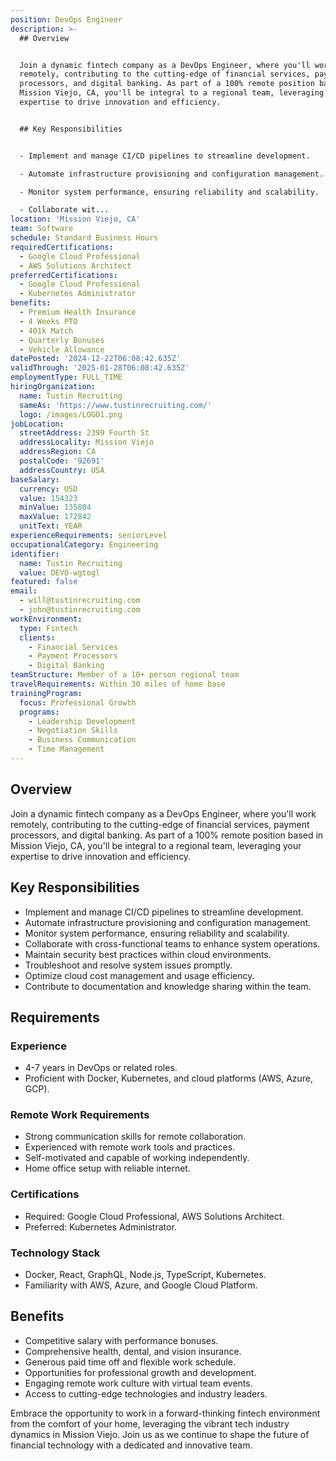 ```yaml
---
position: DevOps Engineer
description: >-
  ## Overview


  Join a dynamic fintech company as a DevOps Engineer, where you'll work
  remotely, contributing to the cutting-edge of financial services, payment
  processors, and digital banking. As part of a 100% remote position based in
  Mission Viejo, CA, you'll be integral to a regional team, leveraging your
  expertise to drive innovation and efficiency.


  ## Key Responsibilities


  - Implement and manage CI/CD pipelines to streamline development.

  - Automate infrastructure provisioning and configuration management.

  - Monitor system performance, ensuring reliability and scalability.

  - Collaborate wit...
location: 'Mission Viejo, CA'
team: Software
schedule: Standard Business Hours
requiredCertifications:
  - Google Cloud Professional
  - AWS Solutions Architect
preferredCertifications:
  - Google Cloud Professional
  - Kubernetes Administrator
benefits:
  - Premium Health Insurance
  - 4 Weeks PTO
  - 401k Match
  - Quarterly Bonuses
  - Vehicle Allowance
datePosted: '2024-12-22T06:08:42.635Z'
validThrough: '2025-01-28T06:08:42.635Z'
employmentType: FULL_TIME
hiringOrganization:
  name: Tustin Recruiting
  sameAs: 'https://www.tustinrecruiting.com/'
  logo: /images/LOGO1.png
jobLocation:
  streetAddress: 2399 Fourth St
  addressLocality: Mission Viejo
  addressRegion: CA
  postalCode: '92691'
  addressCountry: USA
baseSalary:
  currency: USD
  value: 154323
  minValue: 135804
  maxValue: 172842
  unitText: YEAR
experienceRequirements: seniorLevel
occupationalCategory: Engineering
identifier:
  name: Tustin Recruiting
  value: DEVO-wgtogl
featured: false
email:
  - will@tustinrecruiting.com
  - john@tustinrecruiting.com
workEnvironment:
  type: Fintech
  clients:
    - Financial Services
    - Payment Processors
    - Digital Banking
teamStructure: Member of a 10+ person regional team
travelRequirements: Within 30 miles of home base
trainingProgram:
  focus: Professional Growth
  programs:
    - Leadership Development
    - Negotiation Skills
    - Business Communication
    - Time Management
---
```




## Overview

Join a dynamic fintech company as a DevOps Engineer, where you'll work remotely, contributing to the cutting-edge of financial services, payment processors, and digital banking. As part of a 100% remote position based in Mission Viejo, CA, you'll be integral to a regional team, leveraging your expertise to drive innovation and efficiency.

## Key Responsibilities

- Implement and manage CI/CD pipelines to streamline development.
- Automate infrastructure provisioning and configuration management.
- Monitor system performance, ensuring reliability and scalability.
- Collaborate with cross-functional teams to enhance system operations.
- Maintain security best practices within cloud environments.
- Troubleshoot and resolve system issues promptly.
- Optimize cloud cost management and usage efficiency.
- Contribute to documentation and knowledge sharing within the team.

## Requirements

### Experience

- 4-7 years in DevOps or related roles.
- Proficient with Docker, Kubernetes, and cloud platforms (AWS, Azure, GCP).

### Remote Work Requirements

- Strong communication skills for remote collaboration.
- Experienced with remote work tools and practices.
- Self-motivated and capable of working independently.
- Home office setup with reliable internet.

### Certifications

- Required: Google Cloud Professional, AWS Solutions Architect.
- Preferred: Kubernetes Administrator.

### Technology Stack

- Docker, React, GraphQL, Node.js, TypeScript, Kubernetes.
- Familiarity with AWS, Azure, and Google Cloud Platform.

## Benefits

- Competitive salary with performance bonuses.
- Comprehensive health, dental, and vision insurance.
- Generous paid time off and flexible work schedule.
- Opportunities for professional growth and development.
- Engaging remote work culture with virtual team events.
- Access to cutting-edge technologies and industry leaders.

Embrace the opportunity to work in a forward-thinking fintech environment from the comfort of your home, leveraging the vibrant tech industry dynamics in Mission Viejo. Join us as we continue to shape the future of financial technology with a dedicated and innovative team.
